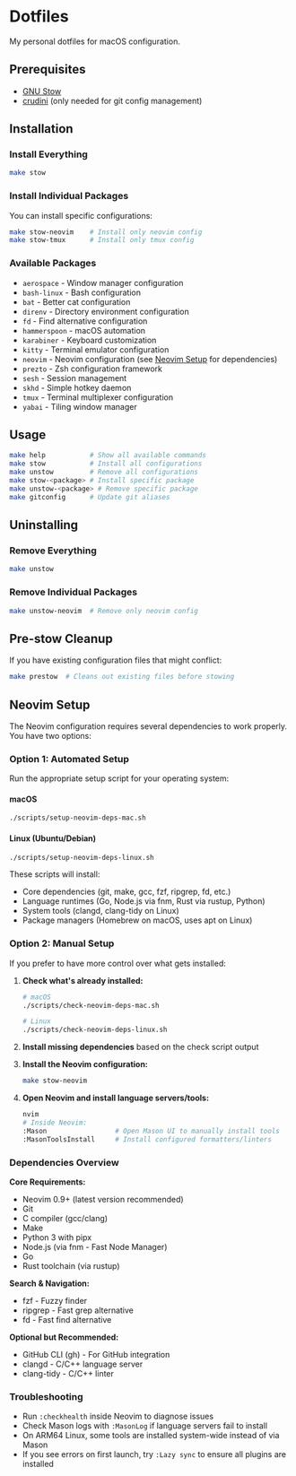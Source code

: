 # Dotfiles

My personal dotfiles for macOS configuration.

## Prerequisites

- [GNU Stow](https://www.gnu.org/software/stow/)
- [crudini](https://github.com/pixelb/crudini) (only needed for git config management)

## Installation

### Install Everything

```bash
make stow
```

### Install Individual Packages

You can install specific configurations:

```bash
make stow-neovim    # Install only neovim config
make stow-tmux      # Install only tmux config
```

### Available Packages

- `aerospace` - Window manager configuration
- `bash-linux` - Bash configuration
- `bat` - Better cat configuration
- `direnv` - Directory environment configuration
- `fd` - Find alternative configuration
- `hammerspoon` - macOS automation
- `karabiner` - Keyboard customization
- `kitty` - Terminal emulator configuration
- `neovim` - Neovim configuration (see [Neovim Setup](#neovim-setup) for dependencies)
- `prezto` - Zsh configuration framework
- `sesh` - Session management
- `skhd` - Simple hotkey daemon
- `tmux` - Terminal multiplexer configuration
- `yabai` - Tiling window manager
## Usage

```bash
make help           # Show all available commands
make stow           # Install all configurations
make unstow         # Remove all configurations
make stow-<package> # Install specific package
make unstow-<package> # Remove specific package
make gitconfig      # Update git aliases
```

## Uninstalling

### Remove Everything

```bash
make unstow
```

### Remove Individual Packages

```bash
make unstow-neovim  # Remove only neovim config
```

## Pre-stow Cleanup

If you have existing configuration files that might conflict:

```bash
make prestow  # Cleans out existing files before stowing
```

## Neovim Setup

The Neovim configuration requires several dependencies to work properly. You have two options:

### Option 1: Automated Setup

Run the appropriate setup script for your operating system:

#### macOS
```bash
./scripts/setup-neovim-deps-mac.sh
```

#### Linux (Ubuntu/Debian)
```bash
./scripts/setup-neovim-deps-linux.sh
```

These scripts will install:
- Core dependencies (git, make, gcc, fzf, ripgrep, fd, etc.)
- Language runtimes (Go, Node.js via fnm, Rust via rustup, Python)
- System tools (clangd, clang-tidy on Linux)
- Package managers (Homebrew on macOS, uses apt on Linux)

### Option 2: Manual Setup

If you prefer to have more control over what gets installed:

1. **Check what's already installed:**
   ```bash
   # macOS
   ./scripts/check-neovim-deps-mac.sh
   
   # Linux
   ./scripts/check-neovim-deps-linux.sh
   ```

2. **Install missing dependencies** based on the check script output

3. **Install the Neovim configuration:**
   ```bash
   make stow-neovim
   ```

4. **Open Neovim and install language servers/tools:**
   ```bash
   nvim
   # Inside Neovim:
   :Mason                 # Open Mason UI to manually install tools
   :MasonToolsInstall     # Install configured formatters/linters
   ```

### Dependencies Overview

**Core Requirements:**
- Neovim 0.9+ (latest version recommended)
- Git
- C compiler (gcc/clang)
- Make
- Python 3 with pipx
- Node.js (via fnm - Fast Node Manager)
- Go
- Rust toolchain (via rustup)

**Search & Navigation:**
- fzf - Fuzzy finder
- ripgrep - Fast grep alternative
- fd - Fast find alternative

**Optional but Recommended:**
- GitHub CLI (gh) - For GitHub integration
- clangd - C/C++ language server
- clang-tidy - C/C++ linter

### Troubleshooting

- Run `:checkhealth` inside Neovim to diagnose issues
- Check Mason logs with `:MasonLog` if language servers fail to install
- On ARM64 Linux, some tools are installed system-wide instead of via Mason
- If you see errors on first launch, try `:Lazy sync` to ensure all plugins are installed

